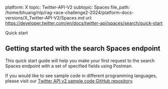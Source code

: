 platform: X
topic: Twitter-API-V2
subtopic: Spaces
file_path: /home/bhuang/nlp/rag-race-challenge2-2024/platform-docs-versions/X_Twitter-API-V2/Spaces.md
url: https://developer.twitter.com/en/docs/twitter-api/spaces/search/quick-start

Quick start

## Getting started with the search Spaces endpoint

This quick start guide will help you make your first request to the search Spaces endpoint with a set of specified fields using Postman.

If you would like to see sample code in different programming languages, please visit our [Twitter API v2 sample code GitHub repository](https://github.com/twitterdev/Twitter-API-v2-sample-code).